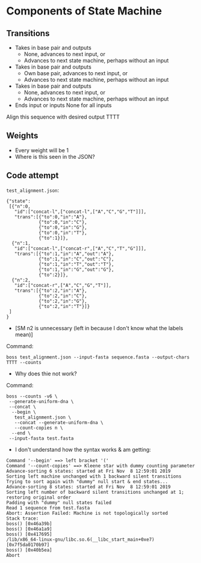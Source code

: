 # Components of State Machine
## Transitions
+ Takes in base pair and outputs
    + None, advances to next input, or
    + Advances to next state machine, perhaps without an input
+ Takes in base pair and outputs
    + Own base pair, advances to next input, or
    + Advances to next state machine, perhaps without an input
+ Takes in base pair and outputs
    + None, advances to next input, or
    + Advances to next state machine, perhaps without an input
+ Ends input or inputs None for all inputs

Align this sequence with desired output TTTT

## Weights
+ Every weight will be 1
+ Where is this seen in the JSON?

## Code attempt
`test_alignment.json`:
```
{"state":
 [{"n":0,
   "id":["concat-l",["concat-l",["A","C","G","T"]]],
   "trans":[{"to":0,"in":"A"},
            {"to":0,"in":"C"},
            {"to":0,"in":"G"},
            {"to":0,"in":"T"},
            {"to":1}]},
  {"n":1,
   "id":["concat-l",["concat-r",["A","C","T","G"]]],
   "trans":[{"to":1,"in":"A","out":"A"},
            {"to":1,"in":"C","out":"C"},
            {"to":1,"in":"T","out":"T"},
            {"to":1,"in":"G","out":"G"},
            {"to":2}]},
  {"n":2,
   "id":["concat-r",["A","C","G","T"]],
   "trans":[{"to":2,"in":"A"},
            {"to":2,"in":"C"},
            {"to":2,"in":"G"},
            {"to":2,"in":"T"}]}
 ]
}

```
+ [SM n2 is unnecessary (left in because I don't know what the labels mean)]

Command:
```
boss test_alignment.json --input-fasta sequence.fasta --output-chars TTTT --counts
```

+ Why does thie not work?

Command:
```
boss --counts -v6 \
 --generate-uniform-dna \
 --concat \
  --begin \
   test_alignment.json \
   --concat --generate-uniform-dna \
   --count-copies n \
  --end \
 --input-fasta test.fasta
```

+ I don't understand how the syntax works & am getting:
```
Command '--begin' ==> left bracket '('
Command '--count-copies' ==> Kleene star with dummy counting parameter
Advance-sorting 6 states: started at Fri Nov  8 12:59:01 2019
Sorting left machine unchanged with 1 backward silent transitions
Trying to sort again with "dummy" null start & end states...
Advance-sorting 8 states: started at Fri Nov  8 12:59:01 2019
Sorting left number of backward silent transitions unchanged at 1; restoring original order
Padding with "dummy" null states failed
Read 1 sequence from test.fasta
Abort: Assertion Failed: Machine is not topologically sorted
Stack trace:
boss() [0x46a39b]
boss() [0x46a1a9]
boss() [0x417695]
/lib/x86_64-linux-gnu/libc.so.6(__libc_start_main+0xe7) [0x7f5da0170b97]
boss() [0x40b5ea]
Abort

```